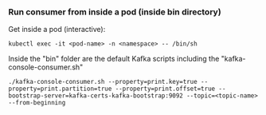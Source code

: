 ### Run consumer from inside a pod (inside bin directory)

Get inside a pod (interactive):
```
kubectl exec -it <pod-name> -n <namespace> -- /bin/sh
```

Inside the "bin" folder are the default Kafka scripts including the "kafka-console-consumer.sh"
```
./kafka-console-consumer.sh --property=print.key=true --property=print.partition=true --property=print.offset=true --bootstrap-server=kafka-certs-kafka-bootstrap:9092 --topic=<topic-name> --from-beginning
```
